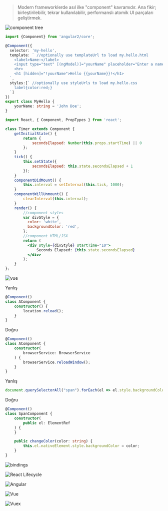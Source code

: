 > Modern frameworklerde asıl ilke "component" kavramıdır. Ana fikir; birleştirilebilir, tekrar kullanılabilir, performanslı atomik UI parçaları  geliştirmek.

![component tree](https://cdn-images-1.medium.com/max/1600/0*7Q98xHzNuTqoz9Uo.png)

```typescript
import {Component} from 'angular2/core';

@Component({
  selector: 'my-hello',
  template: ` //optionally use templateUrl to load my.hello.html
    <label>Name:</label>
    <input type="text" [(ngModel)]="yourName" placeholder="Enter a name here">
    <hr>
    <h1 [hidden]="!yourName">Hello {{yourName}}!</h1>
  `,
  styles:[` //optionally use styleUrls to load my.hello.css
    label{color:red;}
  `]
})
export class MyHello {
    yourName: string = 'John Doe';
}
```

```jsx
import React, { Component, PropTypes } from 'react';

class Timer extends Component {
    getInitialState() {
        return {
            secondsElapsed: Number(this.props.startTime) || 0
        };
    }
    tick() {
        this.setState({
            secondsElapsed: this.state.secondsElapsed + 1
        });
    }
    componentDidMount() {
        this.interval = setInterval(this.tick, 1000);
    }
    componentWillUnmount() {
        clearInterval(this.interval);
    }
    render() {
        //component styles
        var divStyle = {
          color: 'white',
          backgroundColor: 'red',
        };
        //component HTML/JSX
        return ( 
          <div style={divStyle} startTime="10"> 
              Seconds Elapsed: {this.state.secondsElapsed} 
          </div>
        );
    }
};
```

![vue](https://vuejs.org/images/vue-component.png)

Yanlış
```ts
@Component()
class AComponent {
    constructor() {
        location.reload();
    }
} 
```
Doğru
```ts
@Component()
class AComponent {
    constructor(
        browserService: BrowserService
    ) {
        browserService.reloadWindow();
    }
} 
```

Yanlış
```ts
document.querySelectorAll("span").forEach(el => el.style.backgroundColor = "red");
```

Doğru
```ts
@Component()
class SpanComponent {
    constructor(
        public el: ElementRef
    ) {
    }

    public changeColor(color: string) {
        this.el.nativeElement.style.backgroundColor = color;
    }
} 
```

![bindings](https://image.slidesharecdn.com/qew2fe1qfouq3ez0irrw-signature-a5e16f8a5f9bf5c06bfd992151090953475efa37da75f9eed6674474188d6d90-poli-141218052940-conversion-gate02/95/angular-js-10-638.jpg?cb=1418892818)

![React Lifecycle](https://cdn-images-1.medium.com/max/1600/0*VoYsN6eq7I_wjVV5.png)

![Angular](https://i.ytimg.com/vi/r7kc3CiauDg/maxresdefault.jpg)

![Vue](http://whatpixel.com/images/2016/vuejs-learning-resources/01-vue-js-diagram-mvvm.jpg)

![Vuex](https://v1.vuejs.org/images/state.png)